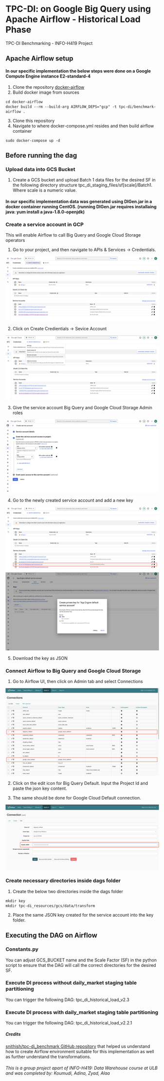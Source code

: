 # TPC-DI: on Google Big Query using Apache Airflow - Historical Load Phase 
TPC-DI Benchmarking - INFO-H419 Project

## Apache Airflow setup

#### In our specific implementation the below steps were done on a Google Compute Engine instance E2-standard-4 

1. Clone the repository [docker-airflow](https://github.com/puckel/docker-airflow)
2. Build docker image from sources 
```console 
cd docker-airflow
docker build --rm --build-arg AIRFLOW_DEPS="gcp" -t tpc-di/benchmark-airflow .
```
3. Clone this repository
4. Navigate to where docker-compose.yml resides and then build airflow container
```console 
sudo docker-compose up -d 
```
## Before running the dag

### Upload data into GCS Bucket 

1. Create a GCS bucket and upload Batch 1 data files for the desired SF in the following directory structure tpc_di_staging_files/sf[scale]/Batch1. Where scale is a numeric value. 

#### In our specific implementation data was generated using DIGen.jar in a docker container running CentOS. (running DIGen.jar requires installaing java: yum install a java-1.8.0-openjdk)

### Create a service account in GCP 

This will enable Airflow to call Big Query and Google Cloud Storage operators

1. Go to your project, and then navigate to APIs & Services -> Credentials. 

![](images/create_credentials1.png)

2. Click on Create Credientials -> Sevice Account 

![](images/create_credentials2.png)

3. Give the service account Big Query and Google Cloud Storage Admin roles 

![](images/create_credentials3_roles.png)

4. Go to the newly created service account and add a new key

![](images/create_keys1.png)
![](images/create_keys2_add_key_json.png)

5. Download the key as JSON 

### Connect Airflow to Big Query and Google Cloud Storage 

1. Go to Airflow UI, then click on Admin tab and select Connections

![](images/connect_airflow_to_gcs_bq.png)

2. Click on the edit icon for Big Query Default. Input the Project Id and paste the json key content. 

3. The same should be done for Google Cloud Default connection. 

![](images/connect_airflow_to_gcs_bq2.png)

### Create necessary directories inside dags folder

1. Create the below two directories inside the dags folder 

```console
mkdir key 
mkdir tpc-di_resources/gcs/data/transform
```

2. Place the same JSON key created for the service account into the key folder. 

## Executing the DAG on Airflow 

### Constants.py 

You can adjust GCS_BUCKET name and the Scale Factor (SF) in the python script to ensure that the DAG will call the correct directories for the desired SF. 

### Execute DI process without daily_market staging table partitioning

You can trigger the following DAG: tpc_di_historical_load_v2.3

### Execute DI process with daily_market staging table partitioning

You can trigger the following DAG: tpc_di_historical_load_v2.2.1

##### Credits
[snithish/tpc-di_benchmark GitHub repository](https://github.com/snithish/tpc-di_benchmark) that helped us understand how to create Airflow environment suitable for this implementation as well as further understand the transformations.

###### This is a group project apart of INFO-H419: Data Warehouse course at ULB and was completed by: Koumudi, Adina, Zyad, Alaa





